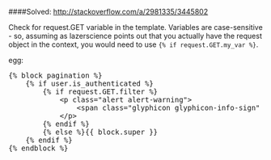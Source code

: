 ####Solved: http://stackoverflow.com/a/2981335/3445802

Check for request.GET variable in the template.
Variables are case-sensitive - so, assuming as lazerscience points out that you actually have the request 
object in the context, you would need to use  <code>{% if request.GET.my_var %}</code>.

egg:
<pre>
{% block pagination %}
	{% if user.is_authenticated %}
		{% if request.GET.filter %}<!-- this like: ?filter=draft -->
			&lt;p class=&quot;alert alert-warning&quot;&gt;
				&lt;span class=&quot;glyphicon glyphicon-info-sign&quot; aria-hidden=&quot;true&quot;&gt;&lt;/span&gt; Pagination disabled in Draft
			&lt;/p&gt;
		{% endif %}
		{% else %}{{ block.super }}
	{% endif %}
{% endblock %}
</pre>
